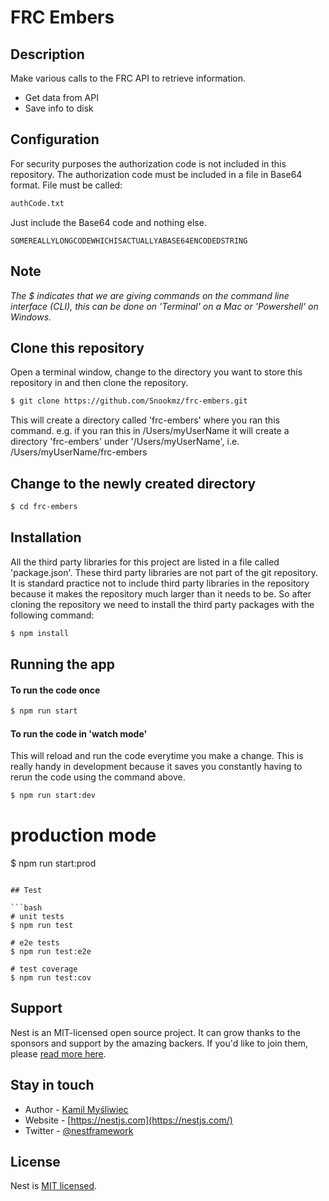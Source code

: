 # FRC Embers

## Description

Make various calls to the FRC API to retrieve information. 
* Get data from API
* Save info to disk

## Configuration
For security purposes the authorization code is not included in this repository. The authorization code must be included in a file in Base64 format. File must be called:
```bash
authCode.txt
```

Just include the Base64 code and nothing else.

```angular2html
SOMEREALLYLONGCODEWHICHISACTUALLYABASE64ENCODEDSTRING
```


## Note

*The $ indicates that we are giving commands on the command line interface (CLI), this can be done on 'Terminal' on a Mac or 'Powershell' on Windows.*

## Clone this repository

Open a terminal window, change to the directory you want to store this repository in and then clone the repository.

```bash
$ git clone https://github.com/Snookmz/frc-embers.git
```

This will create a directory called 'frc-embers' where you ran this command. e.g. if you ran this in /Users/myUserName it will create a directory 'frc-embers' under '/Users/myUserName', i.e. /Users/myUserName/frc-embers

## Change to the newly created directory

```bash
$ cd frc-embers
```

## Installation

All the third party libraries for this project are listed in a file called 'package.json'. These third party libraries are not part of the git repository. It is standard practice not to include third party libraries in the repository because it makes the repository much larger than it needs to be. So after cloning the repository we need to install the third party packages with the following command:


```bash
$ npm install
```

## Running the app

#### To run the code once

```bash
$ npm run start
```

#### To run the code in 'watch mode'

This will reload and run the code everytime you make a change. This is really handy in development because it saves you constantly having to rerun the code using the command above.

```bash
$ npm run start:dev
```

# production mode
$ npm run start:prod
```

## Test

```bash
# unit tests
$ npm run test

# e2e tests
$ npm run test:e2e

# test coverage
$ npm run test:cov
```

## Support

Nest is an MIT-licensed open source project. It can grow thanks to the sponsors and support by the amazing backers. If you'd like to join them, please [read more here](https://docs.nestjs.com/support).

## Stay in touch

- Author - [Kamil Myśliwiec](https://kamilmysliwiec.com)
- Website - [https://nestjs.com](https://nestjs.com/)
- Twitter - [@nestframework](https://twitter.com/nestframework)

## License

Nest is [MIT licensed](LICENSE).
